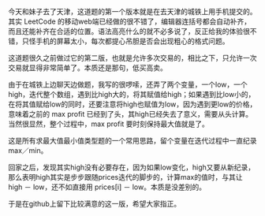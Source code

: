 今天和妹子去了天津，这道题的第一个版本就是在去天津的城铁上用手机提交的。其实 LeetCode 的移动web端已经做的很不错了，编辑器连括号都会自动补齐，而且还能补齐在合适的位置。语法高亮什么的就不必多说了，反正给我的体验很不错，只怪手机的屏幕太小，每次都提心吊胆是否会出现粗心的格式问题。

这道题很久之前做过它的第二版，也就是允许多次交易的，相比之下，只允许一次交易就显得非常简单了。本质还是那句，低买高卖。

由于在城铁上边聊天边做题，我写的很啰嗦，还弄了两个变量，一个low，一个high，迭代整个数组，遇到比high大的，将其赋值给high；如果遇到比low小的，在将其值赋给low的同时，还要注意将high也赋值为low，因为遇到更low的价格，意味着之前的 max profit 已经到了头，其high已经失去了意义，需要从头计算。当然很显然，整个过程中，max profit 要时刻保持最大值就是了。

这是所有求最大值最小值类型题的一个常用思路，留个变量在迭代过程中一直纪录max／min。

回家之后，发现其实high没有必要存在，因为如果low变化，high又要从新纪录，那么表明high其实是步步跟随prices迭代的脚步的，计算max的值时，与其让 high － low，还不如直接用 prices[i] － low。本质是没差别的。

于是在github上留下比较满意的这一版，希望大家指正。
